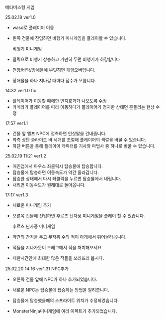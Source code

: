 메타버스형 게임

25.02.18 ver1.0
- wasd로 플레이어 이동
- 왼쪽 건물에 진입하면 비행기 미니게임을 플레이할 수 있습니다.

  비행기 미니게임
- 클릭으로 비행기 상승하고 가만히 두면 비행기가 하강합니다
- 천장/바닥/장애물에 부딧히면 게임오버입니다.
- 장애물을 하나 지나갈 때마다 점수가 오릅니다.

14:32 ver1.0 fix
- 플레이어가 이동할 때에만 먼지효과가 나오도록 수정
- 카메라가 플레이어를 따라 이동하다가 플레이어가 정지한 상태면 흔들리는 현상 수정 

17:57 ver1.1
- 건물 앞 엘프 NPC에 접촉하면 인삿말을 건내줍니다.
- 좌측 상단 슬라이드 바 세개를 조절해 플레이어의 색깔을 바꿀 수 있습니다.
- 하단 버튼을 통해 플레이어 캐릭터를 기사와 마법사 중 하나로 바꿀 수 있습니다.

25.02.19 11:21 ver1.2
- 매인맵에서 마우스 좌클릭시 탑승물에 탑승합니다.
- 탑승물에 탑승하면 이동속도가 약간 올라갑니다.
- 탑승한 상태에서 다시 좌클릭을 누르면 탑승물에서 내립니다.
- 내리면 이동속도가 원래대로 돌아옵니다.

17:17 ver1.3
- 새로운 미니게임 추가
- 오른쪽 건물에 진입하면 후르츠 닌자풍 미니게임을 플레이 할 수 있습니다.

  후르츠 닌자풍 미니게임
- 약간의 간격을 두고 무작위 수의 적이 아래에서 튀어올라옵니다.
- 적들을 지나가듯이 드래그해서 적을 처치해보세요
- 제한시간안에 최대한 많은 적들을 쓰러뜨러 봅시다.

25.02.20 14:16 ver1.31
  NPC추가
- 오른쪽 건물 앞에 NPC가 하나 추가되었습니다.
- 새로운 NPC는 탑승물에 탑승하는 방법을 알려줍니다.

- 탑승물에 탑승했을때의 스프라이트 위치가 수정되었습니다.
- MonsterNinja미니게임에 여러 이펙트가 추가되었습니다.
